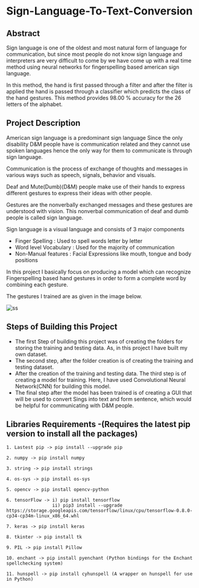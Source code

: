 # Sign-Language-To-Text-Conversion

## Abstract

Sign language is one of the oldest and most natural form of language for communication, but since most people do not know sign language and interpreters are very difficult to come by we have come up with a real time method using neural networks for fingerspelling based american sign language.

In this method, the hand is first passed through a filter and after the filter is applied the hand is passed through a classifier which predicts the class of the hand gestures. This method provides 98.00 % accuracy for the 26 letters of the alphabet.

## Project Description

American sign language is a predominant sign language Since the only disability D&M people have is communication related and they cannot use spoken languages hence the only way for them to communicate is through sign language.

Communication is the process of exchange of thoughts and messages in various ways such as speech, signals, behavior and visuals.

Deaf and Mute(Dumb)(D&M) people make use of their hands to express different gestures to express their ideas with other people.

Gestures are the nonverbally exchanged messages and these gestures are understood with vision. This nonverbal communication of deaf and dumb people is called sign language.

Sign language is a visual language and consists of 3 major components

- Finger Spelling : Used to spell words letter by letter
- Word level Vocabulary : Used for the majority of communication
- Non-Manual features : Facial Expressions like mouth, tongue and body positions

In this project I basically focus on producing a model which can recognize Fingerspelling based hand gestures in order to form a complete word by combining each gesture.

The gestures I trained are as given in the image below.

![ss](https://user-images.githubusercontent.com/94343636/207827546-0c2edc00-7169-4db2-9a09-288f6710292a.jpg)

## Steps of Building this Project

- The first Step of building this project was of creating the folders for storing the training and testing data. As, in this project I have built my own dataset.
- The second step, after the folder creation is of creating the training and testing dataset.
- After the creation of the training and testing data. The third step is of creating a model for training. Here, I have used Convolutional Neural Network(CNN) for building this model.
- The final step after the model has been trained is of creating a GUI that will be used to convert Sings into text and form sentence, which would be helpful for communicating with D&M people.

## Libraries Requirements -(Requires the latest pip version to install all the packages)

```
1. Lastest pip -> pip install --upgrade pip

2. numpy -> pip install numpy

3. string -> pip install strings

4. os-sys -> pip install os-sys

5. opencv -> pip install opencv-python

6. tensorFlow -> i) pip install tensorflow 
                 ii) pip3 install --upgrade https://storage.googleapis.com/tensorflow/linux/cpu/tensorflow-0.8.0-cp34-cp34m-linux_x86_64.whl

7. keras -> pip install keras

8. tkinter -> pip install tk

9. PIL -> pip install Pillow

10. enchant -> pip install pyenchant (Python bindings for the Enchant spellchecking system)

11. hunspell -> pip install cyhunspell (A wrapper on hunspell for use in Python)
```

